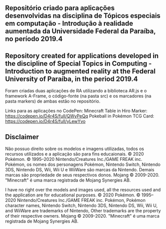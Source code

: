 ## Repositório criado para aplicações desenvolvidas na disciplina de Tópicos especiais em computação - Introdução à realidade aumentada da Universidade Federal da Paraíba, no período 2019.4

## Repository created for applications developed in the discipline of Special Topics in Computing - Introduction to augmented reality at the Federal University of Paraíba, in the period 2019.4

Foram criadas duas aplicações de RA utilizando a biblioteca AR.js e o framework A-Frame, o código-fonte (na pasta src) e os marcadores (na pasta markers) de ambas estão no repositório.

Links para as aplicações no CodePen:
Minecraft Table in Hiro Marker: https://codepen.io/D4r4S/full/QWyPeQq
Pokeball in Pokémon TCG Card: https://codepen.io/D4r4S/full/yLewYvo

## Disclaimer

Não possuo direito sobre os modelos e imagens utilizadas, todos os recursos utilizados e a aplicação são para fins educaionais.
© 2020 Pokémon. © 1995–2020 Nintendo/Creatures Inc./GAME FREAK inc. Pokémon, os nomes dos personagens Pokémon, Nintendo Switch, Nintendo 3DS, Nintendo DS, Wii, Wii U e WiiWare são marcas da Nintendo.
Demais marcas são propriedade de seus respectivos donos.
Mojang © 2009-2020. "Minecraft" é uma marca registrada de Mojang Synergies AB.

I have no right over the models and images used, all the resources used and the application are for educational purposes.
© 2020 Pokémon. © 1995–2020 Nintendo/Creatures Inc./GAME FREAK inc. Pokémon, Pokémon character names, Nintendo Switch, Nintendo 3DS, Nintendo DS, Wii, Wii U, and WiiWare are trademarks of Nintendo, Other trademarks are the property of their respective owners.
Mojang © 2009-2020. "Minecraft" é uma marca registrada de Mojang Synergies AB.
